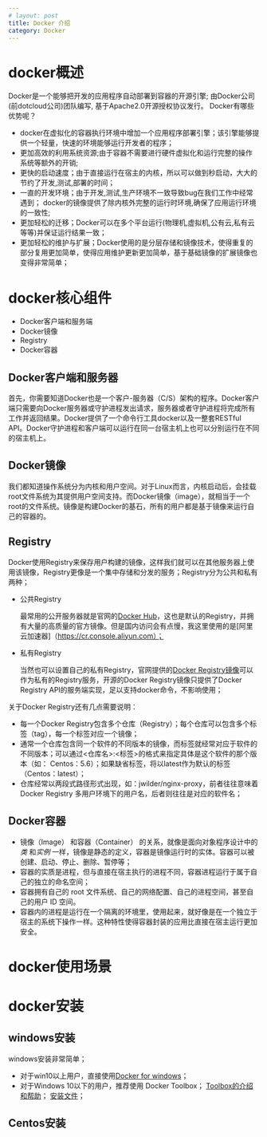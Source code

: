 ```yaml
---
# layout: post
title: Docker 介绍
category: Docker
---
```


# docker概述
Docker是一个能够把开发的应用程序自动部署到容器的开源引擎; 由Docker公司(前dotcloud公司)团队编写, 基于Apache2.0开源授权协议发行。
Docker有哪些优势呢？
* docker在虚拟化的容器执行环境中增加一个应用程序部署引擎；该引擎能够提供一个轻量，快速的环境能够运行开发者的程序；
* 更加高效的利用系统资源;由于容器不需要进行硬件虚拟化和运行完整的操作系统等额外的开销;
* 更快的启动速度；由于直接运行在宿主的内核，所以可以做到秒启动，大大的节约了开发,测试,部署的时间；
* 一直的开发环境；由于开发,测试,生产环境不一致导致bug在我们工作中经常遇到； docker的镜像提供了除内核外完整的运行时环境,确保了应用运行环境的一致性;
* 更加轻松的迁移；Docker可以在多个平台运行(物理机,虚拟机,公有云,私有云等等)并保证运行结果一致；
* 更加轻松的维护与扩展；Docker使用的是分层存储和镜像技术，使得重复的部分复用更加简单，使得应用维护更新更加简单，基于基础镜像的扩展镜像也变得非常简单；

# docker核心组件
* Docker客户端和服务端
* Docker镜像
* Registry
* Docker容器

## Docker客户端和服务器
首先，你需要知道Docker也是一个客户-服务器（C/S）架构的程序。Docker客户端只需要向Docker服务器或守护进程发出请求，服务器或者守护进程将完成所有工作并返回结果。Docker提供了一个命令行工具docker以及一整套RESTful API。Docker守护进程和客户端可以运行在同一台宿主机上也可以分别运行在不同的宿主机上。

## Docker镜像
我们都知道操作系统分为内核和用户空间。对于Linux而言，内核启动后，会挂载root文件系统为其提供用户空间支持。而Docker镜像（image），就相当于一个root的文件系统。镜像是构建Docker的基石，所有的用户都是基于镜像来运行自己的容器的。

## Registry
Docker使用Registry来保存用户构建的镜像，这样我们就可以在其他服务器上使用该镜像，Registry更像是一个集中存储和分发的服务；Registry分为公共和私有两种；
* 公共Registry

    最常用的公开服务器就是官网的[Docker Hub](https://hub.docker.com/)，这也是默认的Registry，并拥有大量的高质量的官方镜像。但是国内访问会有点慢，我这里使用的是[阿里云加速器]（https://cr.console.aliyun.com）；
* 私有Registry

    当然也可以设置自己的私有Registry，官网提供的[Docker Registry镜像](https://hub.docker.com/_/registry/)可以作为私有的Registry服务，开源的Docker Registry镜像只提供了Docker Registry API的服务端实现，足以支持docker命令，不影响使用；

关于Docker Registry还有几点需要说明：
* 每一个Docker Registry包含多个仓库（Registry）；每个仓库可以包含多个标签（tag），每一个标签对应一个镜像；
* 通常一个仓库包含同一个软件的不同版本的镜像，而标签就经常对应于软件的不同版本；可以通过<仓库名>:<标签>的格式来指定具体是这个软件的那个版本（如： Centos：5.6）；如果缺省标签，将以latest作为默认的标签（Centos：latest）；
* 仓库经常以两段式路径形式出现，如：jwilder/nginx-proxy，前者往往意味着 Docker Registry 多用户环境下的用户名，后者则往往是对应的软件名；

## Docker容器
* 镜像（Image） 和容器（Container） 的关系，就像是面向对象程序设计中的*类* 和*实例* 一样，镜像是静态的定义，容器是镜像运行时的实体。容器可以被创建、启动、停止、删除、暂停等；
* 容器的实质是进程，但与直接在宿主执行的进程不同，容器进程运行于属于自己的独立的命名空间；
* 容器拥有自己的 root 文件系统、自己的网络配置、自己的进程空间，甚至自己的用户 ID 空间。
* 容器内的进程是运行在一个隔离的环境里，使用起来，就好像是在一个独立于宿主的系统下操作一样。这种特性使得容器封装的应用比直接在宿主运行更加安全。

# docker使用场景

# docker安装

## windows安装
windows安装非常简单；
* 对于win10以上用户，直接使用[Docker for windows](http://mirrors.aliyun.com/docker-toolbox/windows/docker-for-windows/)；
* 对于Windows 10以下的用户，推荐使用 Docker Toolbox；
[Toolbox的介绍和帮助](mirrors.aliyun.com/help/docker-toolbox)；
[安装文件](http://mirrors.aliyun.com/docker-toolbox/windows/docker-toolbox/)；

## Centos安装
